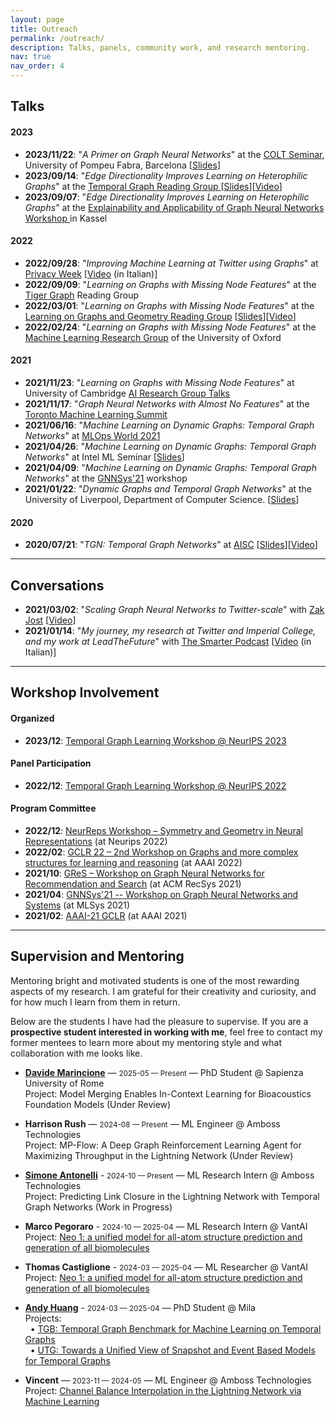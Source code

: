 ```yaml
---
layout: page
title: Outreach
permalink: /outreach/
description: Talks, panels, community work, and research mentoring.
nav: true
nav_order: 4
---
```


<!-- pages/outreach.md -->

## Talks

#### 2023

- **2023/11/22**: "_A Primer on Graph Neural Networks_" at the [COLT Seminar](https://www.upf.edu/web/colt), University of Pompeu Fabra, Barcelona [[Slides](../assets/pdf/gnn_primer.pdf)]
- **2023/09/14**: "_Edge Directionality Improves Learning on Heterophilic Graphs_" at the [Temporal Graph Reading Group
  ](https://www.cs.mcgill.ca/~shuang43/rg.html) [[Slides](../assets/pdf/dirgnn_tgl_reading_group.pdf)][[Video](https://www.youtube.com/watch?v=VjpUSR1NZvI)]
- **2023/09/07**: "_Edge Directionality Improves Learning on Heterophilic Graphs_" at the [Explainability and Applicability of Graph Neural Networks Workshop
  ](https://www.gain-group.de/html/events.html) in Kassel

#### 2022

- **2022/09/28**: "_Improving Machine Learning at Twitter using Graphs_" at [Privacy Week](https://privacyweek.it/) [[Video](https://privacyweek.it/event/potenziare-lapprendimento-automatico-su-twitter-utilizzando-i-grafi/) (in Italian)]
- **2022/09/09**: "_Learning on Graphs with Missing Node Features_" at the [Tiger Graph](https://www.tigergraph.com/) Reading Group
- **2022/03/01**: "_Learning on Graphs with Missing Node Features_" at the [Learning on Graphs and Geometry Reading Group](https://portal.valencelabs.com/logg) [[Slides](https://docs.google.com/presentation/d/11dAeJRalTI7K1YAxMNz_yElZ0lVO5Bw7n0LBqSd-OUY/edit#slide=id.g1017b3d77ca_0_0)][[Video](https://www.youtube.com/watch?v=xe5A-xQTBdM)]
- **2022/02/24**: "_Learning on Graphs with Missing Node Features_" at the [Machine Learning Research Group](https://www.robots.ox.ac.uk/~parg/)
  of the University of Oxford

#### 2021

- **2021/11/23**: "_Learning on Graphs with Missing Node Features_" at University of Cambridge [AI Research Group Talks](http://talks.cam.ac.uk/talk/index/165859)
- **2021/11/17**: "_Graph Neural Networks with Almost No Features_" at the [Toronto Machine Learning Summit](https://www.torontomachinelearning.com/)
- **2021/06/16**: "_Machine Learning on Dynamic Graphs: Temporal Graph Networks_" at [MLOps World 2021](https://mlopsworld.com/)
- **2021/04/26**: "_Machine Learning on Dynamic Graphs: Temporal Graph Networks_" at Intel ML Seminar [[Slides](../assets/pdf/intel_tgn.pdf)]
- **2021/04/09**: "_Machine Learning on Dynamic Graphs: Temporal Graph Networks_" at the [GNNSys'21](https://gnnsys.github.io/) workshop
- **2021/01/22**: "_Dynamic Graphs and Temporal Graph Networks_" at the University of Liverpool, Department of Computer Science. [[Slides](../assets/pdf/TGN_2021_01_22.pdf)]

#### 2020

- **2020/07/21**: "_TGN: Temporal Graph Networks_" at [AISC](https://ai.science/) [[Slides](../assets/pdf/tgn_aisc_2020.pdf)][[Video](https://www.youtube.com/watch?v=W1GvX2ZcUmY)]

---

## Conversations

- **2021/03/02**: "_Scaling Graph Neural Networks to Twitter-scale_" with [Zak Jost](https://www.youtube.com/channel/UCxw9_WYmLqlj5PyXu2AWU_g) [[Video](https://www.youtube.com/watch?v=ZSMEXchR3w8)]
- **2021/01/14**: "_My journey, my research at Twitter and Imperial College, and my work at LeadTheFuture_" with [The Smarter Podcast](https://italia-podcast.it/podcast/smarter-podcast) [[Video](https://www.youtube.com/watch?v=x4CeQ3S_DCA) (in Italian)]

---

## Workshop Involvement

#### Organized

- **2023/12**: [Temporal Graph Learning Workshop @ NeurIPS 2023](https://sites.google.com/view/tglworkshop-2023/home)

#### Panel Participation

- **2022/12**: [Temporal Graph Learning Workshop @ NeurIPS 2022](https://sites.google.com/view/tglworkshop2022/home#h.q1t0lweplm6e)

#### Program Committee

- **2022/12**: [NeurReps Workshop – Symmetry and Geometry in Neural Representations](https://www.neurreps.org/) (at Neurips 2022)
- **2022/02**: [GCLR 22 – 2nd Workshop on Graphs and more complex structures for learning and reasoning](https://sites.google.com/view/gclr2022/home?authuser=0) (at AAAI 2022)
- **2021/10**: [GReS – Workshop on Graph Neural Networks for Recommendation and Search](https://europe.naverlabs.com/gres-workshop/) (at ACM RecSys 2021)
- **2021/04**: [GNNSys'21 -- Workshop on Graph Neural Networks and Systems](https://gnnsys.github.io/) (at MLSys 2021)
- **2021/02**: [AAAI-21 GCLR](https://sites.google.com/view/gclr2021/home) (at AAAI 2021)

---

## Supervision and Mentoring

Mentoring bright and motivated students is one of the most rewarding aspects of my research. I am grateful for their creativity and curiosity, and for how much I learn from them in return.

Below are the students I have had the pleasure to supervise.
If you are a **prospective student interested in working with me**, feel free to contact my former mentees to learn more about my mentoring style and what collaboration with me looks like.

- **[Davide Marincione](https://gladia.di.uniroma1.it/authors/marincione/)** — <small>2025-05 — Present</small> — PhD Student @ Sapienza University of Rome<br>
  Project: Model Merging Enables In-Context Learning for Bioacoustics Foundation Models (Under Review)
  <br>

- **Harrison Rush** — <small>2024-08 — Present</small> — ML Engineer @ Amboss Technologies<br>
  Project: MP-Flow: A Deep Graph Reinforcement Learning Agent for Maximizing Throughput in the Lightning Network (Under Review)
  <br>

- **[Simone Antonelli](https://siantonelli.github.io/)** - <small>2024-10 — Present</small> — ML Research Intern @ Amboss Technologies<br>
  Project: Predicting Link Closure in the Lightning Network with Temporal Graph Networks (Work in Progress)
  <br>

- **Marco Pegoraro** - <small>2024-10 — 2025-04</small> — ML Research Intern @ VantAI<br>
  Project: [Neo 1: a unified model for all-atom structure prediction and generation of all biomolecules](https://www.vant.ai/neo-1)
  <br>

- **Thomas Castiglione** - <small>2024-03 — 2025-04</small> — ML Researcher @ VantAI<br>
  Project: [Neo 1: a unified model for all-atom structure prediction and generation of all biomolecules](https://www.vant.ai/neo-1)
  <br>

- **[Andy Huang](https://shenyanghuang.github.io/)** - <small>2024-03 — 2025-04</small> — PhD Student @ Mila<br>
  Projects:<br>
  &nbsp;&nbsp;• [TGB: Temporal Graph Benchmark for Machine Learning on Temporal Graphs](/publications/#tgb_huang_2023)<br>
  &nbsp;&nbsp;• [UTG: Towards a Unified View of Snapshot and Event Based Models for Temporal Graphs](/publications/#huang_utg_2024)
  <br>

- **Vincent** — <small>2023-11 — 2024-05</small> — ML Engineer @ Amboss Technologies<br>
  Project: [Channel Balance Interpolation in the Lightning Network via Machine Learning](/publications/#vincent_lightning_2024)
  <br>

